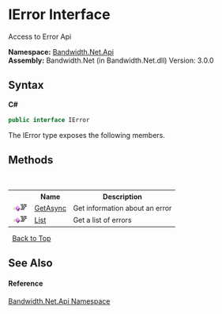 ﻿# IError Interface
 

Access to Error Api

**Namespace:**&nbsp;<a href ="N_Bandwidth_Net_Api.md">Bandwidth.Net.Api</a><br />**Assembly:**&nbsp;Bandwidth.Net (in Bandwidth.Net.dll) Version: 3.0.0

## Syntax

**C#**<br />
``` C#
public interface IError
```

The IError type exposes the following members.


## Methods
&nbsp;<table><tr><th></th><th>Name</th><th>Description</th></tr><tr><td>![Public method](media/pubmethod.gif "Public method")![Code example](media/CodeExample.png "Code example")</td><td><a href ="M_Bandwidth_Net_Api_IError_GetAsync.md">GetAsync</a></td><td>
Get information about an error</td></tr><tr><td>![Public method](media/pubmethod.gif "Public method")![Code example](media/CodeExample.png "Code example")</td><td><a href ="M_Bandwidth_Net_Api_IError_List.md">List</a></td><td>
Get a list of errors</td></tr></table>&nbsp;
<a href="#ierror-interface">Back to Top</a>

## See Also


#### Reference
<a href ="N_Bandwidth_Net_Api.md">Bandwidth.Net.Api Namespace</a><br />